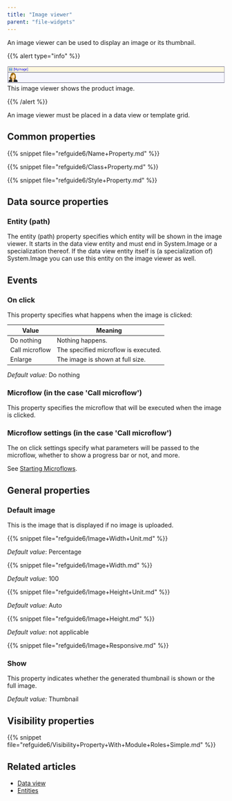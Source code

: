 ```yaml
---
title: "Image viewer"
parent: "file-widgets"
---
```



An image viewer can be used to display an image or its thumbnail.

{{% alert type="info" %}}

![](attachments/819203/918195.png)
This image viewer shows the product image.

{{% /alert %}}

An image viewer must be placed in a data view or template grid.

## Common properties

{{% snippet file="refguide6/Name+Property.md" %}}

{{% snippet file="refguide6/Class+Property.md" %}}

{{% snippet file="refguide6/Style+Property.md" %}}

## Data source properties

### Entity (path)

The entity (path) property specifies which entity will be shown in the image viewer. It starts in the data view entity and must end in System.Image or a specialization thereof. If the data view entity itself is (a specialization of) System.Image you can use this entity on the image viewer as well.

## Events

### On click

This property specifies what happens when the image is clicked:

| Value | Meaning |
| --- | --- |
| Do nothing | Nothing happens. |
| Call microflow | The specified microflow is executed. |
| Enlarge | The image is shown at full size. |

_Default value:_ Do nothing

### Microflow (in the case 'Call microflow')

This property specifies the microflow that will be executed when the image is clicked.

### Microflow settings (in the case 'Call microflow')

The on click settings specify what parameters will be passed to the microflow, whether to show a progress bar or not, and more.

See [Starting Microflows](starting-microflows).

## General properties

### Default image

This is the image that is displayed if no image is uploaded.

{{% snippet file="refguide6/Image+Width+Unit.md" %}}

_Default value_: Percentage

{{% snippet file="refguide6/Image+Width.md" %}}

_Default value_: 100

{{% snippet file="refguide6/Image+Height+Unit.md" %}}

_Default value_: Auto

{{% snippet file="refguide6/Image+Height.md" %}}

_Default value_: not applicable

{{% snippet file="refguide6/Image+Responsive.md" %}}

### Show

This property indicates whether the generated thumbnail is shown or the full image.

_Default value:_ Thumbnail

## Visibility properties

{{% snippet file="refguide6/Visibility+Property+With+Module+Roles+Simple.md" %}}

## Related articles

*   [Data view](data-view)
*   [Entities](entities)

